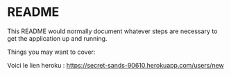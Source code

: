 # README

This README would normally document whatever steps are necessary to get the
application up and running.

Things you may want to cover:

Voici le lien heroku : 
https://secret-sands-90610.herokuapp.com/users/new

